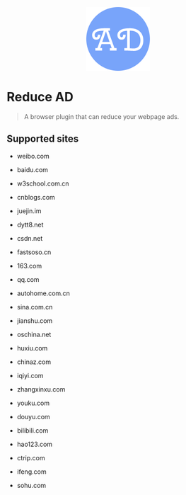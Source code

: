 <p align="center">
    <img width="144" src="https://raw.githubusercontent.com/w3cmark/reduce-ad/master/icon.png">
</p>

# Reduce AD

> A browser plugin that can reduce your webpage ads.

## Supported sites

+ weibo.com

+ baidu.com

+ w3school.com.cn 

+ cnblogs.com

+ juejin.im

+ dytt8.net

+ csdn.net 

+ fastsoso.cn

+ 163.com

+ qq.com 

+ autohome.com.cn

+ sina.com.cn

+ jianshu.com

+ oschina.net

+ huxiu.com

+ chinaz.com

+ iqiyi.com

+ zhangxinxu.com

+ youku.com

+ douyu.com

+ bilibili.com

+ hao123.com

+ ctrip.com

+ ifeng.com

+ sohu.com